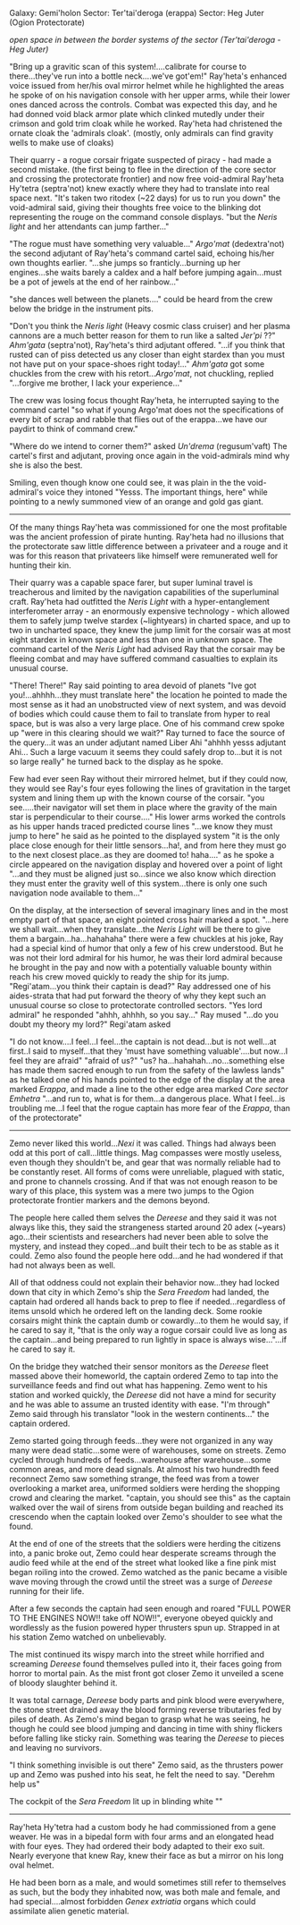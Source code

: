 Galaxy: Gemi'holon
Sector: Ter'tai'deroga (erappa)
Sector: Heg Juter (Ogion Protectorate)

_open space in between the border systems of the sector (Ter'tai'deroga - Heg Juter)_


"Bring up a gravitic scan of this system!....calibrate for course to there...they've run into a bottle neck....we've got'em!" Ray'heta's enhanced voice issued from her/his oval mirror helmet while he highlighted the areas he spoke of on his navigation console with her upper arms, while their lower ones danced across the controls. Combat was expected this day, and he had donned void black armor plate which clinked mutedly under their crimson and gold trim cloak while he worked. Ray'heta had christened the ornate cloak the 'admirals cloak'. (mostly, only admirals can find gravity wells to make use of cloaks)

Their quarry - a rogue corsair frigate suspected of piracy - had made a second mistake. (the first being to flee in the direction of the core sector and crossing the protectorate frontier) and now free void-admiral Ray'heta Hy'tetra (septra'not) knew exactly where they had to translate into real space next. "It's taken two ritodex (~22 days) for us to run you down" the void-admiral said, giving their thoughts free voice to the blinking dot representing the rouge on the command console displays. "but the _Neris light_ and her attendants can jump farther..."

  "The rogue must have something very valuable..." _Argo'mat_ (dedextra'not) the second adjutant of Ray'heta's command cartel said, echoing his/her own thoughts earlier. "...she jumps so franticly...burning up her engines...she waits barely a caldex and a half before jumping again...must be a pot of jewels at the end of her rainbow..."

"she dances well between the planets...." could be heard from the crew below the bridge in the instrument pits.

"Don't you think the _Neris light_ (Heavy cosmic class cruiser) and her plasma cannons are a much better reason for them to run like a salted _Jer'pi_ ??" _Ahm'gata_ (septra'not), Ray'heta's third adjutant offered. "...if you think that rusted can of piss detected us any closer than eight stardex than you must not have put on your space-shoes right today!..." _Ahm'gata_ got some chuckles from the crew with his retort..._Argo'mat_, not chuckling, replied "...forgive me brother, I lack your experience..."

The crew was losing focus thought Ray'heta, he interrupted saying to the command cartel "so what if young Argo'mat does not the specifications of every bit of scrap and rabble that flies out of the erappa...we have our paydirt to think of command crew."

"Where do we intend to corner them?" asked _Un'drema_ (regusum'vaft) The cartel's first and adjutant, proving once again in the void-admirals mind why she is also the best.

Smiling, even though know one could see, it was plain in the the void-admiral's voice they intoned "Yesss. The important things, here" while pointing to a newly summoned view of an orange and gold gas giant.

-------------------------------------------------------------------------------------------------------------------------

Of the many things Ray'heta was commissioned for one the most profitable was the ancient profession of pirate hunting. Ray'heta had no illusions that the protectorate saw little difference between a privateer and a rouge and it was for this reason that privateers like himself were remunerated well for hunting their kin.

Their quarry was a capable space farer, but super luminal travel is treacherous and limited by the navigation capabilities of the superluminal craft. Ray'heta had outfitted the _Neris Light_ with a hyper-entanglement interferometer array - an enormously expensive technology - which allowed them to safely jump twelve stardex (~lightyears) in charted space, and up to two in uncharted space, they knew the jump limit for the corsair was at most eight stardex in known space and less than one in unknown space. The command cartel of the _Neris Light_ had advised Ray that the corsair may be fleeing combat and may have suffered command casualties to explain its unusual course.

"There! There!" Ray said pointing to area devoid of planets "Ive got you!...ahhhh...they must translate here" the location he pointed to made the most sense as it had an unobstructed view of next system, and was devoid of bodies which could cause them to fail to translate from hyper to real space, but is was also a very large place. One of his command crew spoke up "were in this clearing should we wait?" Ray turned to face the source of the query...it was an under adjutant named Liber Ahi "ahhhh yesss adjutant Ahi... Such a large vacuum it seems they could safely drop to...but it is not so large really" he turned back to the display as he spoke.

Few had ever seen Ray without their mirrored helmet, but if they could now, they would see Ray's four eyes following the lines of gravitation in the target system and lining them up with the known course of the corsair. "you see.....their navigator will set them in place where the gravity of the main star is perpendicular to their course...." His lower arms worked the controls as his upper hands traced predicted course lines "...we know they must jump to here" he said as he pointed to the displayed system "it is the only place close enough for their little sensors...ha!, and from here they must go to the next closest place..as they are doomed to! haha...." as he spoke a circle appeared on the navigation display and hovered over a point of light "...and they must be aligned just so...since we also know which direction they must enter the gravity well of this system...there is only one such navigation node available to them..."

On the display, at the intersection of several imaginary lines and in the most empty part of that space, an eight pointed cross hair marked a spot. "...here we shall wait...when they translate...the _Neris Light_ will be there to give them a bargain...ha...hahahaha" there were a few chuckles at his joke, Ray had a special kind of humor that only a few of his crew understood. But he was not their lord admiral for his humor, he was their lord admiral because he brought in the pay and now with a potentially valuable bounty within reach his crew moved quickly to ready the ship for its jump. "Regi'atam...you think their captain is dead?" Ray addressed one of his aides-strata that had put forward the theory of why they kept such an unusual course so close to protectorate controlled sectors. "Yes lord admiral" he responded "ahhh, ahhhh, so you say..." Ray mused "...do you doubt my theory my lord?" Regi'atam asked

"I do not know....I feel...I feel...the captain is not dead...but is not well...at first..I said to myself...that they 'must have something valuable'....but now...I feel they are afraid"
"afraid of us?"
"us? ha...hahahah...no...something else has made them sacred enough to run from the safety of the lawless lands" as he talked one of his hands pointed to the edge of the display at the area marked _Erappa_, and made a line to the other edge area marked _Core sector Emhetra_ "...and run to, what is for them...a dangerous place. What I feel...is troubling me...I feel that the rogue captain has more fear of the _Erappa_, than of the protectorate"

------------------------------------------

Zemo never liked this world..._Nexi_ it was called. Things had always been odd at this port of call...little things. Mag compasses were mostly useless, even though they shouldn't be, and gear that was normally reliable had to be constantly reset. All forms of coms were unreliable, plagued with static, and prone to channels crossing. And if that was not enough reason to be wary of this place, this system was a mere two jumps to the Ogion protectorate frontier markers and the demons beyond.

The people here called them selves the _Dereese_ and they said it was not always like this, they said the strangeness started around 20 adex (~years) ago...their scientists and researchers had never been able to solve the mystery, and instead they coped...and built their tech to be as stable as it could. Zemo also found the people here odd...and he had wondered if that had not always been as well.

All of that oddness could not explain their behavior now...they had locked down that city in which Zemo's ship the _Sera Freedom_ had landed, the captain had ordered all hands back to prep to flee if needed...regardless of items unsold which he ordered left on the landing deck. Some rookie corsairs might think the captain dumb or cowardly...to them he would say, if he cared to say it, "that is the only way a rogue corsair could live as long as the captain...and being prepared to run lightly in space is always wise..."...if he cared to say it.

On the bridge they watched their sensor monitors as the _Dereese_ fleet massed above their homeworld, the captain ordered Zemo to tap into the surveillance feeds and find out what has happening. Zemo went to his station and worked quickly, the _Dereese_ did not have a mind for security and he was able to assume an trusted identity with ease. "I'm through" Zemo said through his translator "look in the western continents..." the captain ordered.

Zemo started going through feeds...they were not organized in any way many were dead static...some were of warehouses, some on streets. Zemo cycled through hundreds of feeds...warehouse after warehouse...some common areas, and more dead signals. At almost his two hundredth feed reconnect Zemo saw something strange, the feed was from a tower overlooking a market area, uniformed soldiers were herding the shopping crowd and clearing the market. "captain, you should see this" as the captain walked over the wail of sirens from outside began building and reached its crescendo when the captain looked over Zemo's shoulder to see what the found.

At the end of one of the streets that the soldiers were herding the citizens into, a panic broke out, Zemo could hear desperate screams through the audio feed while at the end of the street what looked like a fine pink mist began roiling into the crowed. Zemo watched as the panic became a visible wave moving through the crowd until the street was a surge of _Dereese_ running for their life.

After a few seconds the captain had seen enough and roared "FULL POWER TO THE ENGINES NOW!! take off NOW!!", everyone obeyed quickly and wordlessly as the fusion powered hyper thrusters spun up. Strapped in at his station Zemo watched on unbelievably.

The mist continued its wispy march into the street while horrified and screaming _Dereese_ found themselves pulled into it, their faces going from horror to mortal pain. As the mist front got closer Zemo it unveiled a scene of bloody slaughter behind it.

It was total carnage, _Dereese_ body parts and pink blood were everywhere, the stone street drained away the blood forming reverse tributaries fed by piles of death. As Zemo's mind began to grasp what he was seeing, he though he could see blood jumping and dancing in time with shiny flickers before falling like sticky rain. Something was tearing the _Dereese_ to pieces and leaving no survivors.

"I think something invisible is out there" Zemo said, as the thrusters power up and Zemo was pushed into his seat, he felt the need to say. "Derehm help us"

The cockpit of the _Sera Freedom_ lit up in blinding white ""


------------------------------------------------------------


Ray'heta Hy'tetra had a custom body he had commissioned from a gene weaver. He was in a bipedal form with four arms and an elongated head with four eyes. They had ordered their body adapted to their exo suit. Nearly everyone that knew Ray, knew their face as but a mirror on his long oval helmet.

He had been born as a male, and would sometimes still refer to themselves as such, but the body they inhabited now, was both male and female, and had special....almost forbidden _Genex extriatia_ organs which could assimilate alien genetic material.
